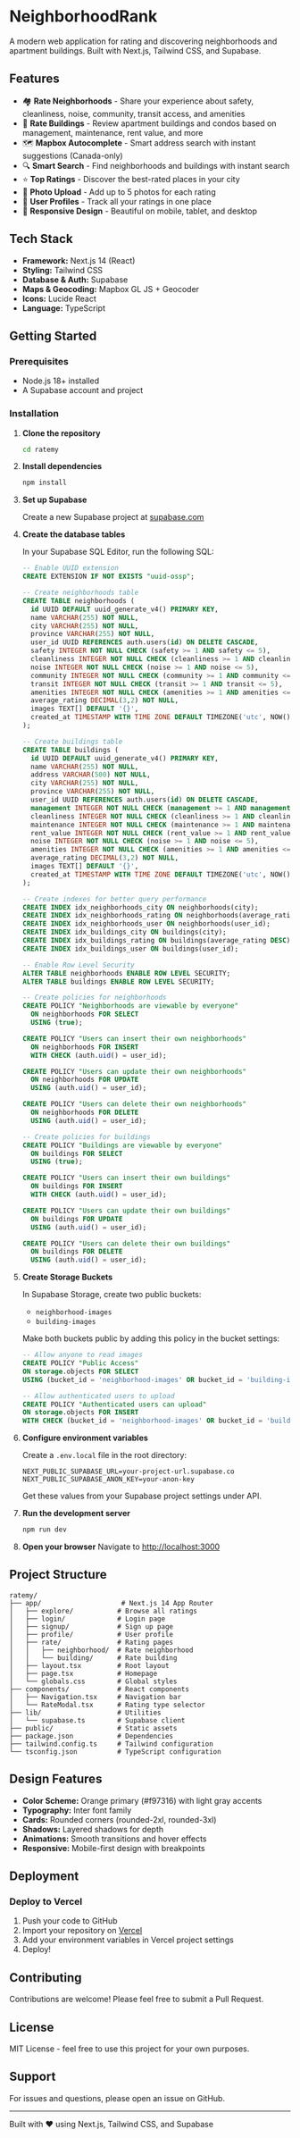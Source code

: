 # NeighborhoodRank

A modern web application for rating and discovering neighborhoods and apartment buildings. Built with Next.js, Tailwind CSS, and Supabase.

## Features

- 🏘️ **Rate Neighborhoods** - Share your experience about safety, cleanliness, noise, community, transit access, and amenities
- 🏢 **Rate Buildings** - Review apartment buildings and condos based on management, maintenance, rent value, and more
- 🗺️ **Mapbox Autocomplete** - Smart address search with instant suggestions (Canada-only)
- 🔍 **Smart Search** - Find neighborhoods and buildings with instant search
- ⭐ **Top Ratings** - Discover the best-rated places in your city
- 📸 **Photo Upload** - Add up to 5 photos for each rating
- 👤 **User Profiles** - Track all your ratings in one place
- 📱 **Responsive Design** - Beautiful on mobile, tablet, and desktop

## Tech Stack

- **Framework:** Next.js 14 (React)
- **Styling:** Tailwind CSS
- **Database & Auth:** Supabase
- **Maps & Geocoding:** Mapbox GL JS + Geocoder
- **Icons:** Lucide React
- **Language:** TypeScript

## Getting Started

### Prerequisites

- Node.js 18+ installed
- A Supabase account and project

### Installation

1. **Clone the repository**
   ```bash
   cd ratemy
   ```

2. **Install dependencies**
   ```bash
   npm install
   ```

3. **Set up Supabase**

   Create a new Supabase project at [supabase.com](https://supabase.com)

4. **Create the database tables**

   In your Supabase SQL Editor, run the following SQL:

   ```sql
   -- Enable UUID extension
   CREATE EXTENSION IF NOT EXISTS "uuid-ossp";

   -- Create neighborhoods table
   CREATE TABLE neighborhoods (
     id UUID DEFAULT uuid_generate_v4() PRIMARY KEY,
     name VARCHAR(255) NOT NULL,
     city VARCHAR(255) NOT NULL,
     province VARCHAR(255) NOT NULL,
     user_id UUID REFERENCES auth.users(id) ON DELETE CASCADE,
     safety INTEGER NOT NULL CHECK (safety >= 1 AND safety <= 5),
     cleanliness INTEGER NOT NULL CHECK (cleanliness >= 1 AND cleanliness <= 5),
     noise INTEGER NOT NULL CHECK (noise >= 1 AND noise <= 5),
     community INTEGER NOT NULL CHECK (community >= 1 AND community <= 5),
     transit INTEGER NOT NULL CHECK (transit >= 1 AND transit <= 5),
     amenities INTEGER NOT NULL CHECK (amenities >= 1 AND amenities <= 5),
     average_rating DECIMAL(3,2) NOT NULL,
     images TEXT[] DEFAULT '{}',
     created_at TIMESTAMP WITH TIME ZONE DEFAULT TIMEZONE('utc', NOW())
   );

   -- Create buildings table
   CREATE TABLE buildings (
     id UUID DEFAULT uuid_generate_v4() PRIMARY KEY,
     name VARCHAR(255) NOT NULL,
     address VARCHAR(500) NOT NULL,
     city VARCHAR(255) NOT NULL,
     province VARCHAR(255) NOT NULL,
     user_id UUID REFERENCES auth.users(id) ON DELETE CASCADE,
     management INTEGER NOT NULL CHECK (management >= 1 AND management <= 5),
     cleanliness INTEGER NOT NULL CHECK (cleanliness >= 1 AND cleanliness <= 5),
     maintenance INTEGER NOT NULL CHECK (maintenance >= 1 AND maintenance <= 5),
     rent_value INTEGER NOT NULL CHECK (rent_value >= 1 AND rent_value <= 5),
     noise INTEGER NOT NULL CHECK (noise >= 1 AND noise <= 5),
     amenities INTEGER NOT NULL CHECK (amenities >= 1 AND amenities <= 5),
     average_rating DECIMAL(3,2) NOT NULL,
     images TEXT[] DEFAULT '{}',
     created_at TIMESTAMP WITH TIME ZONE DEFAULT TIMEZONE('utc', NOW())
   );

   -- Create indexes for better query performance
   CREATE INDEX idx_neighborhoods_city ON neighborhoods(city);
   CREATE INDEX idx_neighborhoods_rating ON neighborhoods(average_rating DESC);
   CREATE INDEX idx_neighborhoods_user ON neighborhoods(user_id);
   CREATE INDEX idx_buildings_city ON buildings(city);
   CREATE INDEX idx_buildings_rating ON buildings(average_rating DESC);
   CREATE INDEX idx_buildings_user ON buildings(user_id);

   -- Enable Row Level Security
   ALTER TABLE neighborhoods ENABLE ROW LEVEL SECURITY;
   ALTER TABLE buildings ENABLE ROW LEVEL SECURITY;

   -- Create policies for neighborhoods
   CREATE POLICY "Neighborhoods are viewable by everyone" 
     ON neighborhoods FOR SELECT 
     USING (true);

   CREATE POLICY "Users can insert their own neighborhoods" 
     ON neighborhoods FOR INSERT 
     WITH CHECK (auth.uid() = user_id);

   CREATE POLICY "Users can update their own neighborhoods" 
     ON neighborhoods FOR UPDATE 
     USING (auth.uid() = user_id);

   CREATE POLICY "Users can delete their own neighborhoods" 
     ON neighborhoods FOR DELETE 
     USING (auth.uid() = user_id);

   -- Create policies for buildings
   CREATE POLICY "Buildings are viewable by everyone" 
     ON buildings FOR SELECT 
     USING (true);

   CREATE POLICY "Users can insert their own buildings" 
     ON buildings FOR INSERT 
     WITH CHECK (auth.uid() = user_id);

   CREATE POLICY "Users can update their own buildings" 
     ON buildings FOR UPDATE 
     USING (auth.uid() = user_id);

   CREATE POLICY "Users can delete their own buildings" 
     ON buildings FOR DELETE 
     USING (auth.uid() = user_id);
   ```

5. **Create Storage Buckets**

   In Supabase Storage, create two public buckets:
   - `neighborhood-images`
   - `building-images`

   Make both buckets public by adding this policy in the bucket settings:
   ```sql
   -- Allow anyone to read images
   CREATE POLICY "Public Access"
   ON storage.objects FOR SELECT
   USING (bucket_id = 'neighborhood-images' OR bucket_id = 'building-images');

   -- Allow authenticated users to upload
   CREATE POLICY "Authenticated users can upload"
   ON storage.objects FOR INSERT
   WITH CHECK (bucket_id = 'neighborhood-images' OR bucket_id = 'building-images');
   ```

6. **Configure environment variables**

   Create a `.env.local` file in the root directory:

   ```env
   NEXT_PUBLIC_SUPABASE_URL=your-project-url.supabase.co
   NEXT_PUBLIC_SUPABASE_ANON_KEY=your-anon-key
   ```

   Get these values from your Supabase project settings under API.

7. **Run the development server**
   ```bash
   npm run dev
   ```

8. **Open your browser**
   Navigate to [http://localhost:3000](http://localhost:3000)

## Project Structure

```
ratemy/
├── app/                    # Next.js 14 App Router
│   ├── explore/           # Browse all ratings
│   ├── login/             # Login page
│   ├── signup/            # Sign up page
│   ├── profile/           # User profile
│   ├── rate/              # Rating pages
│   │   ├── neighborhood/  # Rate neighborhood
│   │   └── building/      # Rate building
│   ├── layout.tsx         # Root layout
│   ├── page.tsx           # Homepage
│   └── globals.css        # Global styles
├── components/            # React components
│   ├── Navigation.tsx     # Navigation bar
│   └── RateModal.tsx      # Rating type selector
├── lib/                   # Utilities
│   └── supabase.ts        # Supabase client
├── public/                # Static assets
├── package.json           # Dependencies
├── tailwind.config.ts     # Tailwind configuration
└── tsconfig.json          # TypeScript configuration
```

## Design Features

- **Color Scheme:** Orange primary (#f97316) with light gray accents
- **Typography:** Inter font family
- **Cards:** Rounded corners (rounded-2xl, rounded-3xl)
- **Shadows:** Layered shadows for depth
- **Animations:** Smooth transitions and hover effects
- **Responsive:** Mobile-first design with breakpoints

## Deployment

### Deploy to Vercel

1. Push your code to GitHub
2. Import your repository on [Vercel](https://vercel.com)
3. Add your environment variables in Vercel project settings
4. Deploy!

## Contributing

Contributions are welcome! Please feel free to submit a Pull Request.

## License

MIT License - feel free to use this project for your own purposes.

## Support

For issues and questions, please open an issue on GitHub.

---

Built with ❤️ using Next.js, Tailwind CSS, and Supabase

